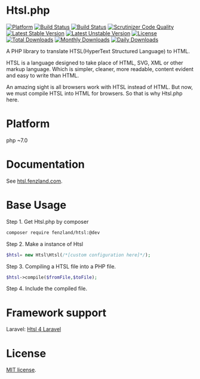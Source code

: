 Htsl.php
================================

[![Platform](https://img.shields.io/badge/PHP-v7.0-blue.svg)](http://php.net/)
[![Build Status](https://travis-ci.org/Fenzland/Htsl.php.svg?branch=test)](https://travis-ci.org/Fenzland/Htsl.php)
[![Build Status](https://scrutinizer-ci.com/g/Fenzland/Htsl.php/badges/build.png?b=master)](https://scrutinizer-ci.com/g/Fenzland/Htsl.php/build-status/master)
[![Scrutinizer Code Quality](https://scrutinizer-ci.com/g/Fenzland/Htsl.php/badges/quality-score.png?b=master)](https://scrutinizer-ci.com/g/Fenzland/Htsl.php/?branch=master)
[![Latest Stable Version](https://poser.pugx.org/fenzland/htsl/v/stable)](https://packagist.org/packages/fenzland/htsl)
[![Latest Unstable Version](https://poser.pugx.org/fenzland/htsl/v/unstable)](https://packagist.org/packages/fenzland/htsl)
[![License](https://poser.pugx.org/fenzland/htsl/license)](https://packagist.org/packages/fenzland/htsl)
[![Total Downloads](https://poser.pugx.org/fenzland/htsl/downloads)](https://packagist.org/packages/fenzland/htsl)
[![Monthly Downloads](https://poser.pugx.org/fenzland/htsl/d/monthly)](https://packagist.org/packages/fenzland/htsl)
[![Daily Downloads](https://poser.pugx.org/fenzland/htsl/d/daily)](https://packagist.org/packages/fenzland/htsl)


A PHP library to translate HTSL(HyperText Structured Language) to HTML.

HTSL is a language designed to take place of HTML, SVG, XML or other markup language. Which is simpler, cleaner, more readable, content evident and easy to write than HTML.

An amazing sight is all browsers work with HTSL instead of HTML. But now, we must compile HTSL into HTML for browsers. So that is why Htsl.php here.

# Platform
php ~7.0

# Documentation
See [htsl.fenzland.com](http://htsl.fenzland.com).

# Base Usage

Step 1. Get Htsl.php by composer
``` bash
composer require fenzland/htsl:@dev
```

Step 2. Make a instance of Htsl
``` php
$htsl= new Htsl\Htsl(/*[custom configuration here]*/);
```

Step 3. Compiling a HTSL file into a PHP file.
``` php
$htsl->compile($fromFile,$toFile);
```

Step 4. Include the compiled file.

# Framework support

Laravel: [Htsl 4 Laravel](https://github.com/Fenzland/Htsl-laravel)


# License

[MIT license](http://opensource.org/licenses/MIT).
